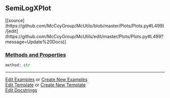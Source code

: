 ## <a id="McUtils.Plots.Plots.SemiLogXPlot">SemiLogXPlot</a> 
<div class="docs-source-link" markdown="1">
[[source](https://github.com/McCoyGroup/McUtils/blob/master/Plots/Plots.py#L499)/[edit](https://github.com/McCoyGroup/McUtils/edit/master/Plots/Plots.py#L499?message=Update%20Docs)]
</div>



<div class="collapsible-section">
 <div class="collapsible-section collapsible-section-header" markdown="1">
 
### <a class="collapse-link" data-toggle="collapse" href="#methods">Methods and Properties</a> <a class="float-right" data-toggle="collapse" href="#methods"><i class="fa fa-chevron-down"></i></a>

 </div>
 <div class="collapsible-section collapsible-section-body collapse" id="methods" markdown="1">

```python
method: str
```


 </div>
</div>




___

[Edit Examples](https://github.com/McCoyGroup/McUtils/edit/gh-pages/ci/examples/McUtils/Plots/Plots/SemiLogXPlot.md) or 
[Create New Examples](https://github.com/McCoyGroup/McUtils/new/gh-pages/?filename=ci/examples/McUtils/Plots/Plots/SemiLogXPlot.md) <br/>
[Edit Template](https://github.com/McCoyGroup/McUtils/edit/gh-pages/ci/docs/McUtils/Plots/Plots/SemiLogXPlot.md) or 
[Create New Template](https://github.com/McCoyGroup/McUtils/new/gh-pages/?filename=ci/docs/templates/McUtils/Plots/Plots/SemiLogXPlot.md) <br/>
[Edit Docstrings](https://github.com/McCoyGroup/McUtils/edit/master/Plots/Plots.py#L499?message=Update%20Docs)